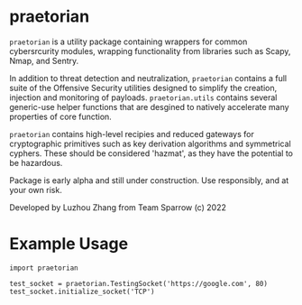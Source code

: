 # praetorian

`praetorian` is a utility package containing wrappers for common cybersrcurity modules, wrapping
functionality from libraries such as Scapy, Nmap, and Sentry.

In addition to threat detection and neutralization, `praetorian` contains a full suite of the
Offensive Security utilities designed to simplify the creation, injection and monitoring of
payloads. `praetorian.utils` contains several generic-use helper functions that are desgined to
natively accelerate many properties of core function.

`praetorian` contains high-level recipies and reduced gateways for cryptographic primitives such
as key derivation algorithms and symmetrical cyphers. These should be considered 'hazmat', as they
have the potential to be hazardous.

Package is early alpha and still under construction. Use responsibly, and at your own risk.

Developed by Luzhou Zhang from Team Sparrow (c) 2022

# Example Usage

```
import praetorian

test_socket = praetorian.TestingSocket('https://google.com', 80)
test_socket.initialize_socket('TCP')
```
